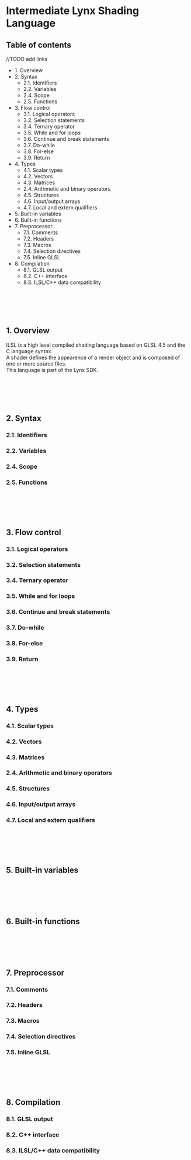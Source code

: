 
# Intermediate Lynx Shading Language

## Table of contents

//TODO add links

- 1\. Overview
- 2\. Syntax
  - 2.1\. Identifiers
  - 2.2\. Variables
  - 2.4\. Scope
  - 2.5\. Functions
- 3\. Flow control
  - 3.1\. Logical operators
  - 3.2\. Selection statements
  - 3.4\. Ternary operator
  - 3.5\. While and for loops
  - 3.6\. Continue and break statements
  - 3.7\. Do-while
  - 3.8\. For-else
  - 3.9\. Return
- 4\. Types
  - 4.1\. Scalar types
  - 4.2\. Vectors
  - 4.3\. Matrices
  - 2.4\. Arithmetic and binary operators
  - 4.5\. Structures
  - 4.6\. Input/output arrays
  - 4.7\. Local and extern qualifiers
- 5\. Built-in variables
- 6\. Built-in functions
- 7\. Preprocessor
  - 7.1\. Comments
  - 7.2\. Headers
  - 7.3\. Macros
  - 7.4\. Selection directives
  - 7.5\. Inline GLSL
- 8\. Compilation
  - 8.1\. GLSL output
  - 8.2\. C++ interface
  - 8.3\. ILSL/C++ data compatibility

<br><br><br><br>

## 1. Overview

ILSL is a high level compiled shading language based on GLSL 4.5 and the C language syntax.<br>
A shader defines the appearence of a render object and is composed of one or more source files.<br>
This language is part of the Lynx SDK.

<br><br><br><br>

## 2. Syntax

### 2.1. Identifiers

### 2.2. Variables

### 2.4. Scope

### 2.5. Functions

<br><br><br><br>

## 3. Flow control

### 3.1. Logical operators

### 3.2. Selection statements

### 3.4. Ternary operator

### 3.5. While and for loops

### 3.6. Continue and break statements

### 3.7. Do-while

### 3.8. For-else

### 3.9. Return

<br><br><br><br>

## 4. Types

### 4.1. Scalar types

### 4.2. Vectors

### 4.3. Matrices

### 2.4. Arithmetic and binary operators

### 4.5. Structures

### 4.6. Input/output arrays

### 4.7. Local and extern qualifiers

<br><br><br><br>

## 5. Built-in variables

<br><br><br><br>

## 6. Built-in functions

<br><br><br><br>

## 7. Preprocessor

### 7.1. Comments

### 7.2. Headers

### 7.3. Macros

### 7.4. Selection directives

### 7.5. Inline GLSL

<br><br><br><br>

## 8. Compilation

### 8.1. GLSL output

### 8.2. C++ interface

### 8.3. ILSL/C++ data compatibility
